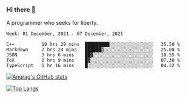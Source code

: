 ### Hi there 👋

<!--
**shejialuo/shejialuo** is a ✨ _special_ ✨ repository because its `README.md` (this file) appears on your GitHub profile.

Here are some ideas to get you started:

- 🔭 I’m currently working on ...
- 🌱 I’m currently learning ...
- 👯 I’m looking to collaborate on ...
- 🤔 I’m looking for help with ...
- 💬 Ask me about ...
- 📫 How to reach me: ...
- 😄 Pronouns: ...
- ⚡ Fun fact: ...
-->

A programmer who seeks for liberty.

<!--START_SECTION:waka-->
```text
Week: 01 December, 2021 - 07 December, 2021

C++          10 hrs 29 mins  █████████░░░░░░░░░░░░░░░░   35.50 % 
Markdown     7 hrs 24 mins   ██████▒░░░░░░░░░░░░░░░░░░   25.08 % 
JSON         3 hrs 6 mins    ██▓░░░░░░░░░░░░░░░░░░░░░░   10.55 % 
TeX          2 hrs 9 mins    █▓░░░░░░░░░░░░░░░░░░░░░░░   07.30 % 
TypeScript   1 hr 16 mins    █░░░░░░░░░░░░░░░░░░░░░░░░   04.32 % 
```
<!--END_SECTION:waka-->

[![Anurag's GitHub stats](https://github-readme-stats.vercel.app/api?username=shejialuo&show_icons=true&theme=dracula)](https://github.com/anuraghazra/github-readme-stats)

[![Top Langs](https://github-readme-stats.vercel.app/api/top-langs/?username=shejialuo&layout=compact&hide=javascript,html,css,typescript)](https://github.com/anuraghazra/github-readme-stats)
